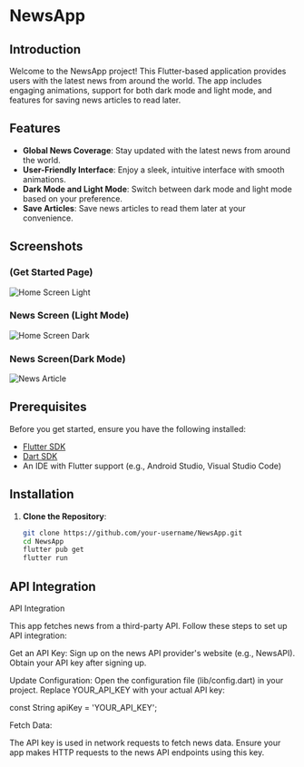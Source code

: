 # NewsApp

## Introduction
Welcome to the NewsApp project! This Flutter-based application provides users with the latest news from around the world. The app includes engaging animations, support for both dark mode and light mode, and features for saving news articles to read later.

## Features
- **Global News Coverage**: Stay updated with the latest news from around the world.
- **User-Friendly Interface**: Enjoy a sleek, intuitive interface with smooth animations.
- **Dark Mode and Light Mode**: Switch between dark mode and light mode based on your preference.
- **Save Articles**: Save news articles to read them later at your convenience.

## Screenshots
### (Get Started Page)
![Home Screen Light](screenshots/getstarted.jpeg)

### News Screen (Light Mode)
![Home Screen Dark](screenshots/newslight.jpeg)

### News Screen(Dark Mode) 
![News Article](screenshots/newsdark.jpeg)


## Prerequisites
Before you get started, ensure you have the following installed:
- [Flutter SDK](https://flutter.dev/docs/get-started/install)
- [Dart SDK](https://dart.dev/get-dart)
- An IDE with Flutter support (e.g., Android Studio, Visual Studio Code)

## Installation
1. **Clone the Repository**:
   ```sh
   git clone https://github.com/your-username/NewsApp.git
   cd NewsApp
   flutter pub get
   flutter run
## API Integration 
API Integration

This app fetches news from a third-party API. Follow these steps to set up API integration:

   Get an API Key:
        Sign up on the news API provider's website (e.g., NewsAPI).
        Obtain your API key after signing up.

   Update Configuration:
        Open the configuration file (lib/config.dart) in your project.
        Replace YOUR_API_KEY with your actual API key:


   const String apiKey = 'YOUR_API_KEY';

Fetch Data:

   The API key is used in network requests to fetch news data. Ensure your app makes HTTP requests to the news API endpoints using this key.
